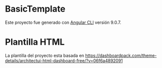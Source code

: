 # BasicTemplate

Este proyecto fue generado con [Angular CLI](https://github.com/angular/angular-cli) versión 9.0.7.

# Plantilla HTML

La plantilla del proyecto esta basada en https://dashboardpack.com/theme-details/architectui-html-dashboard-free/?v=06f6a4892091
